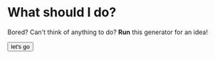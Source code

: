 # What should I do?
Bored?
Can't think of anything to do? 
**Run** this generator for an idea!

<html>
  
<button onclick="myTask()">let's go</button>

<script>
  
function myTask() {

var fs = require("fs");
var text = fs.readFileSync("whattodo.txt");
var textByLine = text.split("\n");
alert("hi");

}
</script>
    
</html>
  
